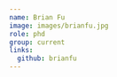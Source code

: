 ```yaml
---
name: Brian Fu
image: images/brianfu.jpg
role: phd
group: current
links:
  github: brianfu
---
```


